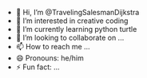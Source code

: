 - 👋 Hi, I’m @TravelingSalesmanDijkstra
- 👀 I’m interested in creative coding
- 🌱 I’m currently learning python turtle
- 💞️ I’m looking to collaborate on ...
- 📫 How to reach me ...
- 😄 Pronouns: he/him
- ⚡ Fun fact: ...

<!---
TravelingSalesmanDijkstra/TravelingSalesmanDijkstra is a ✨ special ✨ repository because its `README.md` (this file) appears on your GitHub profile.
You can click the Preview link to take a look at your changes.
--->
